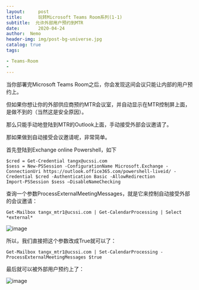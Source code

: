 ```yaml
---
layout:     post
title:      玩转Microsoft Teams Room系列(1-1)
subtitle:  允许外部用户预约到MTR
date:       2020-04-24
author:  Nemo
header-img: img/post-bg-universe.jpg
catalog: true
tags:

- Teams-Room
- 
---
```


当你部署完Microsoft Teams Room之后，你会发现这间会议只能让内部的用户预约上。

但如果你想让你的外部供应商预约MTR会议室，并自动显示在MTR控制屏上面，是做不到的（当然这是安全原因）。

那么只能手动地登陆到MTR的Outlook上面，手动接受外部会议邀请了。

那如果做到自动接受会议邀请呢，非常简单。

首先登陆到Exchange online Powershell，如下

```
$cred = Get-Credential tangx@ucssi.com
$sess = New-PSSession -ConfigurationName Microsoft.Exchange -ConnectionUri https://outlook.office365.com/powershell-liveid/ -Credential $cred -Authentication Basic -AllowRedirection
Import-PSSession $sess –DisableNameChecking
```

查询一个参数ProcessExternalMeetingMessages，就是它来控制自动接受外部的会议邀请：

```
Get-Mailbox tangx_mtr1@ucssi.com | Get-CalendarProcessing | Select *external*
```

![image](C:\Users\Nemo\Documents\GitHub\tangx007\img\extimage_thumb10.png)

所以，我们直接把这个参数改成True就可以了：

```
Get-Mailbox tangx_mtr1@ucssi.com | Set-CalendarProcessing -ProcessExternalMeetingMessages $true
```

最后就可以被外部用户预约上了：

![image](C:\Users\Nemo\Documents\GitHub\tangx007\img\extimage_thumb8.png)





